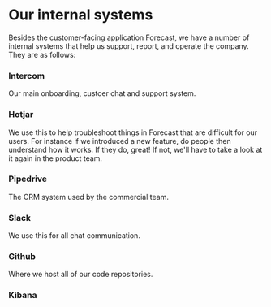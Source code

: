 # Our internal systems

Besides the customer-facing application Forecast, we have a number of internal systems that help us support, report, and operate the company. They are as follows:

### Intercom

Our main onboarding, custoer chat and support system.

### Hotjar

We use this to help troubleshoot things in Forecast that are difficult for our users. For instance if we introduced a new feature, do people then understand how it works. If they do, great! If not, we'll have to take a look at it again in the product team.

### Pipedrive

The CRM system used by the commercial team.

### Slack

We use this for all chat communication.

### Github

Where we host all of our code repositories.

### Kibana

